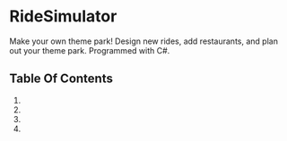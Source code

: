# RideSimulator
Make your own theme park! Design new rides, add restaurants, and plan out your theme park. Programmed with C#.

## Table Of Contents

  1.
  2.
  3.
  4.
  
